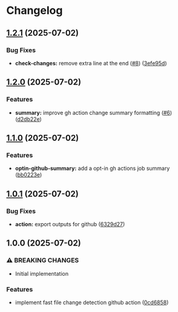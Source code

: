 # Changelog

## [1.2.1](https://github.com/taroj1205/check-changes/compare/v1.2.0...v1.2.1) (2025-07-02)


### Bug Fixes

* **check-changes:** remove extra line at the end ([#8](https://github.com/taroj1205/check-changes/issues/8)) ([3efe95d](https://github.com/taroj1205/check-changes/commit/3efe95d3db5a3db691fdde9e4d577383cea97ac6))

## [1.2.0](https://github.com/taroj1205/check-changes/compare/v1.1.0...v1.2.0) (2025-07-02)


### Features

* **summary:** improve gh action change summary formatting ([#6](https://github.com/taroj1205/check-changes/issues/6)) ([d2db22e](https://github.com/taroj1205/check-changes/commit/d2db22e3b44e3be44fb2ddd95f96283006423b18))

## [1.1.0](https://github.com/taroj1205/check-changes/compare/v1.0.1...v1.1.0) (2025-07-02)


### Features

* **optin-github-summary:** add a opt-in gh actions job summary ([bb0223e](https://github.com/taroj1205/check-changes/commit/bb0223eef4dda6b863f945b0798a670de1db5697))

## [1.0.1](https://github.com/taroj1205/check-changes/compare/v1.0.0...v1.0.1) (2025-07-02)


### Bug Fixes

* **action:** export outputs for github ([6329d27](https://github.com/taroj1205/check-changes/commit/6329d27544815d837e939df29d008401706ee782))

## 1.0.0 (2025-07-02)


### ⚠ BREAKING CHANGES

* Initial implementation

### Features

* implement fast file change detection github action ([0cd6858](https://github.com/taroj1205/check-changes/commit/0cd685817c47c10a842eee6a7613fa4d3fc893f7))
